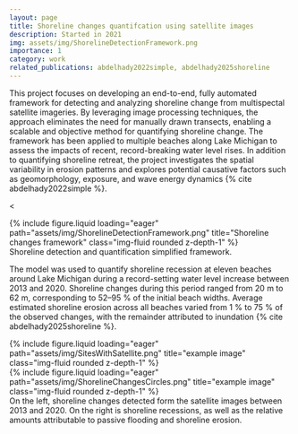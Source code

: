 ```yaml
---
layout: page
title: Shoreline changes quantifcation using satellite images
description: Started in 2021
img: assets/img/ShorelineDetectionFramework.png
importance: 1
category: work
related_publications: abdelhady2022simple, abdelhady2025shoreline
---
```


This project focuses on developing an end-to-end, fully automated framework for detecting and analyzing shoreline change from multispectal satellite imageries. By leveraging image processing techniques, the approach eliminates the need for manually drawn transects, enabling a scalable and objective method for quantifying shoreline change. The framework has been applied to multiple beaches along Lake Michigan to assess the impacts of recent, record-breaking water level rises. In addition to quantifying shoreline retreat, the project investigates the spatial variability in erosion patterns and explores potential causative factors such as geomorphology, exposure, and wave energy dynamics {% cite abdelhady2022simple %}.

<<div class="row">
  <div class="col-sm-8 mt-3 mt-md-0 d-flex justify-content-center">
    {% include figure.liquid loading="eager" path="assets/img/ShorelineDetectionFramework.png" title="Shoreline changes framework" class="img-fluid rounded z-depth-1" %}
  </div>
</div>
<div class="caption text-center">
  Shoreline detection and quantification simplified framework.
</div>


The model was used to quantify shoreline recession at eleven beaches around Lake Michigan during a record-setting water level increase between 2013 and 2020. Shoreline changes during this period ranged from 20 m to 62 m, corresponding to 52–95 % of the initial beach widths. Average estimated shoreline erosion across all beaches varied from 1 % to 75 % of the observed changes, with the remainder attributed to inundation {% cite abdelhady2025shoreline %}. 

<div class="row">
    <div class="col-sm mt-3 mt-md-0">
        {% include figure.liquid loading="eager" path="assets/img/SitesWithSatellite.png" title="example image" class="img-fluid rounded z-depth-1" %}
    </div>
    <div class="col-sm mt-3 mt-md-0">
        {% include figure.liquid loading="eager" path="assets/img/ShorelineChangesCircles.png" title="example image" class="img-fluid rounded z-depth-1" %}
    </div>
</div>
<div class="caption">
    On the left, shoreline changes detected form the satellite images between 2013 and 2020. On the right is shoreline recessions, as well as the relative amounts attributable to passive flooding and shoreline erosion.
</div>


